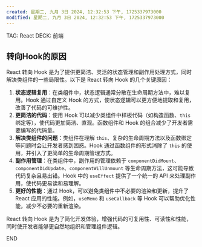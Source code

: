 ```yaml
---
created: 星期二, 九月 3日 2024, 12:32:53 下午, 1725337973000
modified: 星期二, 九月 3日 2024, 12:32:53 下午, 1725337973000
---
```


TAG: React
DECK: 前端

## 转向Hook的原因

React 转向 Hook 是为了提供更简洁、灵活的状态管理和副作用处理方式，同时解决类组件的一些局限性。以下是 React 转向 Hook 的几个关键原因：
1. **状态逻辑复用**：在类组件中，状态逻辑通常分散在生命周期方法中，难以复用。Hook 通过自定义 Hook 的方式，使状态逻辑可以更方便地提取和复用，改善了代码的可维护性。
2. **更简洁的代码**：使用 Hook 可以减少类组件中样板代码（如构造函数、`this` 绑定等），使代码更加简洁、直观。函数组件和 Hook 的组合减少了开发者需要编写的代码量。
3. **解决类组件的问题**：类组件在理解 `this`、复杂的生命周期方法以及函数绑定等问题时会让开发者感到困惑。Hook 通过函数组件的形式消除了 `this` 的使用，并引入了更简单的生命周期管理方式。
4. **副作用管理**：在类组件中，副作用的管理依赖于 `componentDidMount`、`componentDidUpdate`、`componentWillUnmount` 等生命周期方法，这可能导致代码复杂且易出错。Hook 中的 `useEffect` 提供了一个统一的 API 来处理副作用，使代码更易读和易理解。
5. **更好的性能**：通过 Hook，可以避免类组件中不必要的渲染和更新，提升了 React 应用的性能。例如，`useMemo` 和 `useCallback` 等 Hook 可以帮助优化性能，减少不必要的重新渲染。

React 转向 Hook 是为了简化开发体验，增强代码的可复用性、可读性和性能，同时使开发者能够更自然地组织和管理组件逻辑。


END
<!--ID: 1726713819893-->
